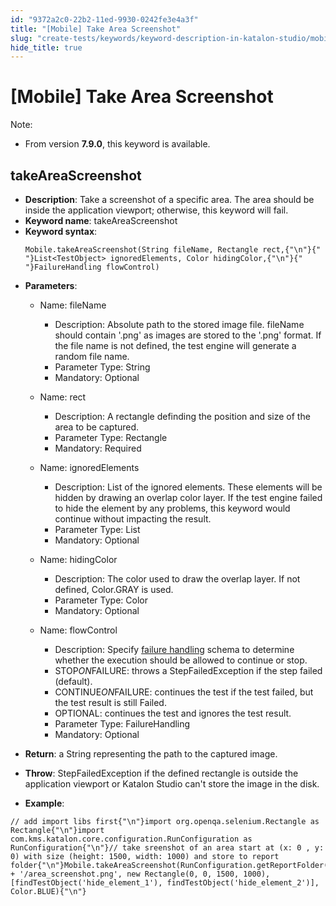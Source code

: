 ```yaml
---
id: "9372a2c0-22b2-11ed-9930-0242fe3e4a3f"
title: "[Mobile] Take Area Screenshot"
slug: "create-tests/keywords/keyword-description-in-katalon-studio/mobile-keywords/mobile-take-area-screenshot"
hide_title: true
---
```


# <a id="id_0" class="anchor_top_offset"/><a id="ariaid-title1" class="anchor_top_offset"/>[Mobile] Take Area Screenshot

                        
<div xmlns="http://www.w3.org/1999/xhtml" className="note note note_note" id="id_0__id"><span className="note__title">Note:</span> 
  <ul className="ul"><li className="li">
      <p className="p">From version <strong className="ph b">7.9.0</strong>, this keyword is available.</p>
    </li></ul>
</div>
        

## <a id="id_0__id_1" class="anchor_top_offset"/>takeAreaScreenshot

                        
<ul xmlns="http://www.w3.org/1999/xhtml" className="ul"><li className="li"> <strong className="ph b">Description</strong>: Take a screenshot of a specific area. The area should be inside the application viewport; otherwise, this keyword will fail.</li><li className="li"> <strong className="ph b">Keyword name</strong>: takeAreaScreenshot</li><li className="li"> <strong className="ph b">Keyword syntax</strong>: <pre className="pre codeblock"><code>Mobile.takeAreaScreenshot(String fileName, Rectangle rect,{"\n"}{"               "}List&lt;TestObject&gt; ignoredElements, Color hidingColor,{"\n"}{"               "}FailureHandling flowControl)</code></pre>   </li><li className="li">     <p className="p"> <strong className="ph b">Parameters</strong>:</p>     <ul className="ul"><li className="li">         <p className="p">Name: fileName</p>         <ul className="ul"><li className="li">Description: Absolute path to the stored image file. fileName should contain '.png' as images are stored to the '.png' format. If the file name is not defined, the test engine will generate a random file name.</li><li className="li">Parameter Type: String</li><li className="li">Mandatory: Optional</li></ul>       </li><li className="li">         <p className="p">Name: rect</p>         <ul className="ul"><li className="li">Description: A rectangle definding the position and size of the area to be captured.</li><li className="li">Parameter Type: Rectangle</li><li className="li">Mandatory: Required</li></ul>       </li><li className="li">         <p className="p">Name: ignoredElements</p>         <ul className="ul"><li className="li">Description: List of the ignored elements. These elements will be hidden by drawing an overlap color layer. If the test engine failed to hide the element by any problems, this keyword would continue without impacting the result.</li><li className="li">Parameter Type: List </li><li className="li">Mandatory: Optional</li></ul>       </li><li className="li">         <p className="p">Name: hidingColor</p>         <ul className="ul"><li className="li">Description: The color used to draw the overlap layer. If not defined, Color.GRAY is used.</li><li className="li">Parameter Type: Color</li><li className="li">Mandatory: Optional</li></ul>       </li><li className="li">         <p className="p">Name: flowControl</p>         <ul className="ul"><li className="li">Description: Specify <a className="xref" href="/docs/maintain/configure-failure-handling-settings-in-katalon-studio">failure handling</a> schema to determine whether the execution should be allowed to continue or stop.</li><li className="li">STOP<em className="ph i">ON</em>FAILURE: throws a StepFailedException if the step failed (default).</li><li className="li">CONTINUE<em className="ph i">ON</em>FAILURE: continues the test if the test failed, but the test result is still Failed.</li><li className="li">OPTIONAL: continues the test and ignores the test result.</li><li className="li">Parameter Type: FailureHandling</li><li className="li">Mandatory: Optional</li></ul>       </li></ul>   </li><li className="li">     <p className="p"> <strong className="ph b">Return</strong>: a String representing the path to the captured image.</p>   </li><li className="li">     <p className="p"> <strong className="ph b">Throw</strong>: StepFailedException if the defined rectangle is outside the application viewport or Katalon Studio can't store the image in the disk.</p>   </li><li className="li">     <p className="p"> <strong className="ph b">Example</strong>:</p>   </li></ul> 
            
<pre xmlns="http://www.w3.org/1999/xhtml" className="pre codeblock"><code>// add import libs first{"\n"}import org.openqa.selenium.Rectangle as Rectangle{"\n"}import com.kms.katalon.core.configuration.RunConfiguration as RunConfiguration{"\n"}// take sreenshot of an area start at (x: 0 , y: 0) with size (height: 1500, width: 1000) and store to report folder{"\n"}Mobile.takeAreaScreenshot(RunConfiguration.getReportFolder() + '/area_screenshot.png', new Rectangle(0, 0, 1500, 1000), [findTestObject('hide_element_1'), findTestObject('hide_element_2')], Color.BLUE){"\n"}</code></pre> 
        

